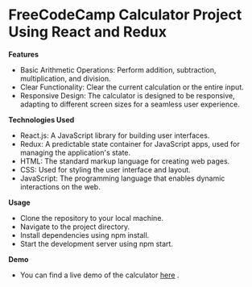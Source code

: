 # FreeCodeCamp Calculator Project Using React and Redux

**Features**
- Basic Arithmetic Operations: Perform addition, subtraction, multiplication, and division.
- Clear Functionality: Clear the current calculation or the entire input.
- Responsive Design: The calculator is designed to be responsive, adapting to different screen sizes for a seamless user experience.


**Technologies Used**
- React.js: A JavaScript library for building user interfaces.
- Redux: A predictable state container for JavaScript apps, used for managing the application's state.
- HTML: The standard markup language for creating web pages.
- CSS: Used for styling the user interface and layout.
- JavaScript: The programming language that enables dynamic interactions on the web.


**Usage**
- Clone the repository to your local machine.
- Navigate to the project directory.
- Install dependencies using npm install.
- Start the development server using npm start.


**Demo**
- You can find a live demo of the calculator <a href='https://bfcc-calculatorisky.netlify.app/'>here</a> .
